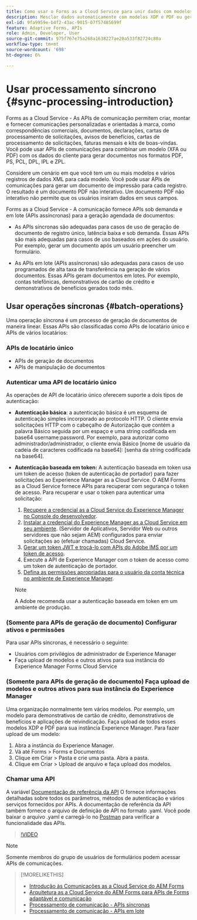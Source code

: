 ```yaml
---
title: Como usar o Forms as a Cloud Service para unir dados com modelos XDP e PDF ou gerar saída nos formatos PCL, ZPL e PostScript?
description: Mesclar dados automaticamente com modelos XDP e PDF ou gerar saída nos formatos PCL, ZPL e PostScript
exl-id: 9fa9959e-b4f2-43ac-9015-07f57485699f
feature: Adaptive Forms, APIs
role: Admin, Developer, User
source-git-commit: 975f767e75a268a1638227ae20a533f82724c80a
workflow-type: tm+mt
source-wordcount: '698'
ht-degree: 6%

---
```



# Usar processamento síncrono {#sync-processing-introduction}

Forms as a Cloud Service - As APIs de comunicação permitem criar, montar e fornecer comunicações personalizadas e orientadas à marca, como correspondências comerciais, documentos, declarações, cartas de processamento de solicitações, avisos de benefícios, cartas de processamento de solicitações, faturas mensais e kits de boas-vindas. Você pode usar APIs de comunicações para combinar um modelo (XFA ou PDF) com os dados do cliente para gerar documentos nos formatos PDF, PS, PCL, DPL, IPL e ZPL.

Considere um cenário em que você tem um ou mais modelos e vários registros de dados XML para cada modelo. Você pode usar APIs de comunicações para gerar um documento de impressão para cada registro. <!-- You can also combine the records into a single document. --> O resultado é um documento PDF não interativo. Um documento PDF não interativo não permite que os usuários insiram dados em seus campos.

Forms as a Cloud Service - A comunicação fornece APIs sob demanda e em lote (APIs assíncronas) para a geração agendada de documentos:

* As APIs síncronas são adequadas para casos de uso de geração de documento de registro único, latência baixa e sob demanda. Essas APIs são mais adequadas para casos de uso baseados em ações do usuário. Por exemplo, gerar um documento após um usuário preencher um formulário.

* As APIs em lote (APIs assíncronas) são adequadas para casos de uso programados de alta taxa de transferência na geração de vários documentos. Essas APIs geram documentos em lotes. Por exemplo, contas telefônicas, demonstrativos de cartão de crédito e demonstrativos de benefícios gerados todo mês.

## Usar operações síncronas {#batch-operations}

Uma operação síncrona é um processo de geração de documentos de maneira linear. Essas APIs são classificadas como APIs de locatário único e APIs de vários locatários:

### APIs de locatário único

* APIs de geração de documentos
* APIs de manipulação de documentos

<!-- 
### Multi-tenant APIs

* Document utility APIs -->


### Autenticar uma API de locatário único

As operações de API de locatário único oferecem suporte a dois tipos de autenticação:

* **Autenticação básica**: a autenticação básica é um esquema de autenticação simples incorporado ao protocolo HTTP. O cliente envia solicitações HTTP com o cabeçalho de Autorização que contém a palavra Básico seguida por um espaço e uma string codificada em base64 username:password. Por exemplo, para autorizar como administrador/administrador, o cliente envia Básico [nome de usuário da cadeia de caracteres codificada na base64]: [senha da string codificada na base64].

* **Autenticação baseada em token:** A autenticação baseada em token usa um token de acesso (token de autenticação de portador) para fazer solicitações ao Experience Manager as a Cloud Service. O AEM Forms as a Cloud Service fornece APIs para recuperar com segurança o token de acesso. Para recuperar e usar o token para autenticar uma solicitação:

   1. [Recupere a credencial as a Cloud Service do Experience Manager no Console do desenvolvedor](https://experienceleague.adobe.com/docs/experience-manager-learn/getting-started-with-aem-headless/authentication/service-credentials.html).
   1. [Instalar a credencial do Experience Manager as a Cloud Service em seu ambiente](https://experienceleague.adobe.com/docs/experience-manager-learn/getting-started-with-aem-headless/authentication/service-credentials.html). (Servidor de Aplicativos, Servidor Web ou outros servidores que não sejam AEM) configurados para enviar solicitações ao (efetuar chamadas) Cloud Service.
   1. [Gerar um token JWT e trocá-lo com APIs do Adobe IMS por um token de acesso](https://experienceleague.adobe.com/docs/experience-manager-learn/getting-started-with-aem-headless/authentication/service-credentials.html).
   1. Execute a API de Experience Manager com o token de acesso como um token de autenticação de portador.
   1. [Defina as permissões apropriadas para o usuário da conta técnica no ambiente de Experience Manager](https://experienceleague.adobe.com/docs/experience-manager-learn/getting-started-with-aem-headless/authentication/service-credentials.html?lang=en#configure-access-in-aem).

  >[!NOTE]
  >
  >A Adobe recomenda usar a autenticação baseada em token em um ambiente de produção.

<!-- 

### Authenticate a multi-tenant API

#### Authentication Headers

Every inbound HTTP API call to the multi-tenant API must contain these three headers:


* `x-api-key`
* `x-gw-ims-org-id`
* `Authorization`

The values which should be sent in the `x-api-key` and `x-gw-ims-org-id` headers are provided in the Credentials details screen in the [Adobe Developer Console](https://developer.adobe.com/console). The value of the `x-api-key` header is the Client ID and the value for the `x-gw-ims-org-id` header is the Organization ID.

#### Configure Adobe Developer console to generate an access token

To set up authentication APIs, create a project in Adobe Developer Console and add Communication APIs to the project on Adobe Developer Console. The integration generates API Key, Client Secret, Payload (JWT):

1. Contact you Adobe Developer Console administrator. Ask the administrator to add as a developer.
1. Log in to `https://developer.adobe.com/console/`. Use your developer account that your administrator has provisioned to log in to Adobe Developer Console.
1. Select your organization from the top-right corner. If you do not know your organization, contact your administrator.
1. Select **[!UICONTROL Create new project]**. A screen to get started with your new project appears. Select **[!UICONTROL Add API]**. A screen with list of all the APIs enabled for your account appears.
1. Select **[!UICONTROL AEM Forms - Communications]** and select **[!UICONTROL Next]**. A screen to configure the API appears.
1. Select **[!UICONTROL OPTION 1 Generate a key pair]** and select **[!UICONTROL Generate keypair]**. It creates and downloads the configuration file. The downloaded configuration file contains all your app settings, along with the only copy of your private key. Adobe does not record your private key, make sure to securely store the downloaded file. Select **[!UICONTROL Next]**.
1. Select **[!UICONTROL Integrations - Cloud Service]** and select **[!UICONTROL Save configured API]**. Select **[!UICONTROL Service Account (JWT)]** to view the API Key, Client Secret, and other information required to access the APIs. You set to use the token to access the APIs.

#### Programmatically generate and use an access token

To programmatically generate an access token, generate a JSON Web Token (JWT) and exchange it with the Adobe Identity Management Service (IMS) for an access token.

Use the following keys, referred to as claims, to construct JWT JSON object:


* `exp`- the requested expiration of the access token, expressed as several seconds since January 1, 1970 GMT. For most use cases, this is a relatively small value. For example, 5 minutes, for five minutes from now, this value should be 1670923791.
* `iss` - the Organization ID from the Adobe Developer Console project, in the format org_ident@AdobeOrg.
* `sub` - the Technical Account ID from the Adobe Developer Console integration, in the format: id@techacct.adobe.com.
* `aud` - the Client ID from the Adobe Developer Console integration prepended with `https://ims-na1.adobelogin.com/c/`.
* `https://ims-na1-stg1.adobelogin.com/s/ent_aemforms_docprocessing` - set to the literal value `true`

This JSON object must be then base64 encoded and signed using the private key for the project. Finally, the encoded value is sent in the body of a POST request to `https://ims-na1.adobelogin.com/ims/exchange/jwt` along with the Client ID and Client Secret for the project.

##### Example

```JSON

    ========================= REQUEST ==========================
    POST https://ims-na1.adobelogin.com/ims/exchange/jwt
    -------------------------- body ----------------------------
    client_id={myClientId}&client_secret={myClientSecret}&jwt_token={myJSONWebToken}
    ------------------------- headers --------------------------
    Content-Type: application/x-www-form-urlencoded
    Cache-Control: no-cache

```

#### Language Support for JWT

While it is possible to do the entire JWT generation and exchange process in custom code, it is more common to use a higher-level library to do so. A number of such libraries are listed on the [Adobe I/O JWT Documentation](https://developer.adobe.com/developer-console/docs/guides/authentication/JWT/).

-->

### (Somente para APIs de geração de documento) Configurar ativos e permissões

Para usar APIs síncronas, é necessário o seguinte:

* Usuários com privilégios de administrador de Experience Manager
* Faça upload de modelos e outros ativos para sua instância do Experience Manager Forms Cloud Service

### (Somente para APIs de geração de documento) Faça upload de modelos e outros ativos para sua instância do Experience Manager

Uma organização normalmente tem vários modelos. Por exemplo, um modelo para demonstrativos de cartão de crédito, demonstrativos de benefícios e aplicações de reivindicação. Faça upload de todos esses modelos XDP e PDF para sua instância Experience Manager. Para fazer upload de um modelo:

1. Abra a instância do Experience Manager.
1. Vá até Forms > Forms e Documentos
1. Clique em Criar > Pasta e crie uma pasta. Abra a pasta.
1. Clique em Criar > Upload de arquivo e faça upload dos modelos.

### Chamar uma API

A variável [Documentação de referência da API](https://developer.adobe.com/experience-manager-forms-cloud-service-developer-reference/) O fornece informações detalhadas sobre todos os parâmetros, métodos de autenticação e vários serviços fornecidos por APIs. A documentação de referência da API também fornece o arquivo de definição de API no formato .yaml. Você pode baixar o arquivo .yaml e carregá-lo no [Postman](https://www.postman.com/) para verificar a funcionalidade das APIs.

>[!VIDEO](https://video.tv.adobe.com/v/335771)

>[!NOTE]
>
>Somente membros do grupo de usuários de formulários podem acessar APIs de comunicações.

>[!MORELIKETHIS]
>
>* [Introdução às Comunicações as a Cloud Service do AEM Forms](/help/forms/aem-forms-cloud-service-communications-introduction.md)
>* [Arquitetura as a Cloud Service do AEM Forms para APIs de Forms adaptável e comunicação](/help/forms/aem-forms-cloud-service-architecture.md)
>* [Processamento de comunicação - APIs síncronas](/help/forms/aem-forms-cloud-service-communications.md)
>* [Processamento de comunicação - APIs em lote](/help/forms/aem-forms-cloud-service-communications-batch-processing.md)